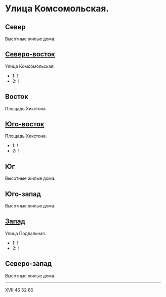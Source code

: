# Улица Комсомольская.

## Север

Высотные жилые дома.

## [Северо-восток](./500060.md)

Улица Комсомольская.

* 1:    !
* 2:    !

## Восток

Площадь Хикстона.

## [Юго-восток](./500070.md)

Площадь Хикстона.

* 1:    !
* 2:    !

## Юг

Высотные жилые дома.

## Юго-запад

Высотные жилые дома.

## [Запад](./350065.md)

Улица Подвальная.

* 1:    !
* 2:    !

## Северо-запад

Высотные жилые дома.

----

XVII    46  52  66
